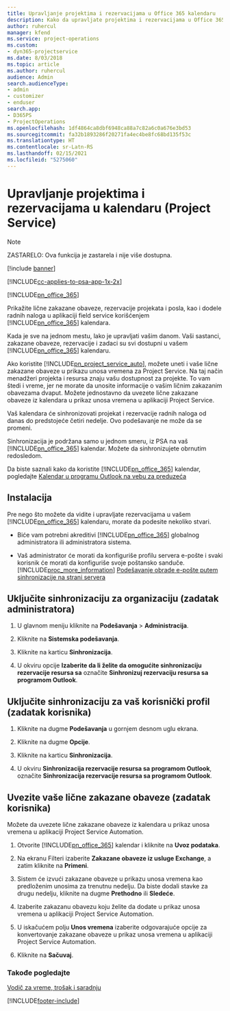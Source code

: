 ```yaml
---
title: Upravljanje projektima i rezervacijama u Office 365 kalendaru
description: Kako da upravljate projektima i rezervacijama u Office 365 kalendaru
author: ruhercul
manager: kfend
ms.service: project-operations
ms.custom:
- dyn365-projectservice
ms.date: 8/03/2018
ms.topic: article
ms.author: ruhercul
audience: Admin
search.audienceType:
- admin
- customizer
- enduser
search.app:
- D365PS
- ProjectOperations
ms.openlocfilehash: 1df4864ca8dbf6948ca88a7c82a6c0a676e3bd53
ms.sourcegitcommit: fa32b1893286f20271fa4ec4be8fc68bd135f53c
ms.translationtype: HT
ms.contentlocale: sr-Latn-RS
ms.lasthandoff: 02/15/2021
ms.locfileid: "5275060"
---
```

# <a name="manage-projects-and-bookings-in-your-calendar-project-service"></a>Upravljanje projektima i rezervacijama u kalendaru (Project Service)

> [!Note]
> ZASTARELO: Ova funkcija je zastarela i nije više dostupna.

[!include [banner](../includes/psa-now-project-operations.md)]

[!INCLUDE[cc-applies-to-psa-app-1x-2x](../includes/cc-applies-to-psa-app-1x-2x.md)]

[!INCLUDE[pn_office_365](../includes/pn-office-365.md)] 

Prikažite lične zakazane obaveze, rezervacije projekata i posla, kao i dodele radnih naloga u aplikaciji field service korišćenjem [!INCLUDE[pn_office_365](../includes/pn-office-365.md)] kalendara.  
  
 Kada je sve na jednom mestu, lako je upravljati vašim danom. Vaši sastanci, zakazane obaveze, rezervacije i zadaci su svi dostupni u vašem [!INCLUDE[pn_office_365](../includes/pn-office-365.md)] kalendaru.  
  
 Ako koristite [!INCLUDE[pn_project_service_auto](../includes/pn-project-service-auto.md)], možete uneti i vaše lične zakazane obaveze u prikazu unosa vremena za Project Service. Na taj način menadžeri projekta i resursa znaju vašu dostupnost za projekte. To vam štedi i vreme, jer ne morate da unosite informacije o vašim ličnim zakazanim obavezama dvaput. Možete jednostavno da uvezete lične zakazane obaveze iz kalendara u prikaz unosa vremena u aplikaciji Project Service.  
  
 Vaš kalendara će sinhronizovati projekat i rezervacije radnih naloga od danas do predstojeće četiri nedelje. Ovo podešavanje ne može da se promeni.  
  
 Sinhronizacija je podržana samo u jednom smeru, iz PSA na vaš [!INCLUDE[pn_office_365](../includes/pn-office-365.md)] kalendar. Možete da sinhronizujete obrnutim redosledom. 
  
 Da biste saznali kako da koristite [!INCLUDE[pn_office_365](../includes/pn-office-365.md)] kalendar, pogledajte [Kalendar u programu Outlook na vebu za preduzeća](https://support.office.com/article/Calendar-in-Outlook-on-the-web-for-business-5219c457-d1fe-4c2f-9032-1a816b88e936)  
  
## <a name="setup"></a>Instalacija  
 Pre nego što možete da vidite i upravljate rezervacijama u vašem [!INCLUDE[pn_office_365](../includes/pn-office-365.md)] kalendaru, morate da podesite nekoliko stvari.  
  
- Biće vam potrebni akreditivi [!INCLUDE[pn_office_365](../includes/pn-office-365.md)] globalnog administratora ili administratora sistema.  
  
- Vaš administrator će morati da konfiguriše profilu servera e-pošte i svaki korisnik će morati da konfiguriše svoje poštansko sanduče. [!INCLUDE[proc_more_information](../includes/proc-more-information.md)] [Podešavanje obrade e-pošte putem sinhronizacije na strani servera](https://docs.microsoft.com/dynamics365/customerengagement/on-premises/admin/set-up-server-side-synchronization-of-email-appointments-contacts-and-tasks)  
  
## <a name="turn-on-synchronization-for-your-organization-admin-task"></a>Uključite sinhronizaciju za organizaciju (zadatak administratora)  
  
1.  U glavnom meniju kliknite na **Podešavanja** > **Administracija**.  
  
2.  Kliknite na **Sistemska podešavanja**.  
  
3.  Kliknite na karticu **Sinhronizacija**.  
  
4.  U okviru opcije **Izaberite da li želite da omogućite sinhronizaciju rezervacije resursa sa** označite **Sinhronizuj rezervaciju resursa sa programom Outlook**.  
  
## <a name="turn-on-synchronization-for-your-user-profile-user-task"></a>Uključite sinhronizaciju za vaš korisnički profil (zadatak korisnika)  
  
1.  Kliknite na dugme **Podešavanja** u gornjem desnom uglu ekrana.  
  
2.  Kliknite na dugme **Opcije**.  
  
3.  Kliknite na karticu **Sinhronizacija**.  
  
4.  U okviru **Sinhronizacija rezervacije resursa sa programom Outlook**, označite **Sinhronizacija rezervacije resursa sa programom Outlook**.  
  
## <a name="import-your-personal-appointments-user-task"></a>Uvezite vaše lične zakazane obaveze (zadatak korisnika)  
 Možete da uvezete lične zakazane obaveze iz kalendara u prikaz unosa vremena u aplikaciji Project Service Automation.  
  
1. Otvorite [!INCLUDE[pn_office_365](../includes/pn-office-365.md)] kalendar i kliknite na **Uvoz podataka**.  
  
2. Na ekranu Filteri izaberite **Zakazane obaveze iz usluge Exchange**, a zatim kliknite na **Primeni**.  
  
3. Sistem će izvući zakazane obaveze u prikazu unosa vremena kao predloženim unosima za trenutnu nedelju. Da biste dodali stavke za drugu nedelju, kliknite na dugme **Prethodno** ili **Sledeće**.  
  
4. Izaberite zakazanu obavezu koju želite da dodate u prikaz unosa vremena u aplikaciji Project Service Automation.  
  
5. U iskačućem polju **Unos vremena** izaberite odgovarajuće opcije za konvertovanje zakazane obaveze u prikaz unosa vremena u aplikaciji Project Service Automation.  
  
6. Kliknite na **Sačuvaj**.  
  
### <a name="see-also"></a>Takođe pogledajte  
 [Vodič za vreme, trošak i saradnju](../psa/time-expense-collaboration-guide.md)


[!INCLUDE[footer-include](../includes/footer-banner.md)]